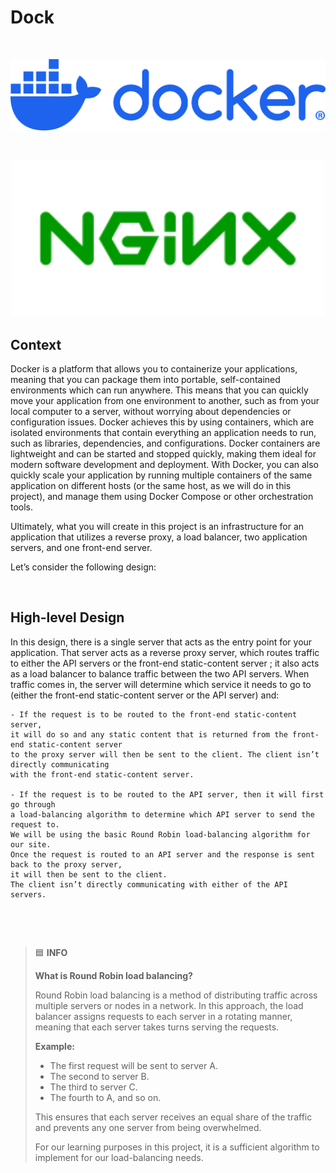 # Dock

$~$

<p align="center">
<img src="https://github.com/Bomays/holbertonschool-softy-pinko-docker/blob/d888abfc28c6ef6b691c467990f10462a0c633bb/logo/docker-logo-blue.png" alt="Docker Logo" width="700"/>
</p>

$~$

<p align="center">
<img src="https://github.com/Bomays/holbertonschool-softy-pinko-docker/blob/9523774adc62ddc772bf3a263a27cdfbc8a5dce1/logo/nginx.svg" alt="NGINX logo" width="500"/>
</p>


## Context


Docker is a platform that allows you to containerize your applications,
meaning that you can package them into portable, self-contained environments
which can run anywhere.
This means that you can quickly move your application from one environment to another,
such as from your local computer to a server, without worrying about dependencies or configuration issues.
Docker achieves this by using containers, which are isolated environments that contain
everything an application needs to run, such as libraries, dependencies,
and configurations. Docker containers are lightweight and can be started and stopped quickly,
making them ideal for modern software development and deployment.
With Docker, you can also quickly scale your application by running multiple containers
of the same application on different hosts (or the same host, as we will do in this project),
and manage them using Docker Compose or other orchestration tools.

Ultimately, what you will create in this project is an infrastructure for an application
that utilizes a reverse proxy, a load balancer, two application servers, and one front-end server.

Let’s consider the following design:



$~$

## High-level Design


In this design, there is a single server that acts as the entry point for your application.
That server acts as a reverse proxy server, which routes traffic to either the API servers
or the front-end static-content server ; it also acts as a load balancer to balance traffic between the two API servers. 
When traffic comes in, the server will determine which service it needs to go to
(either the front-end static-content server or the API server) and:
$~$

```
- If the request is to be routed to the front-end static-content server,
it will do so and any static content that is returned from the front-end static-content server
to the proxy server will then be sent to the client. The client isn’t directly communicating
with the front-end static-content server.

- If the request is to be routed to the API server, then it will first go through
a load-balancing algorithm to determine which API server to send the request to.
We will be using the basic Round Robin load-balancing algorithm for our site.
Once the request is routed to an API server and the response is sent back to the proxy server,
it will then be sent to the client.
The client isn’t directly communicating with either of the API servers.

```

$~$

$~$

> 🟦 **INFO**
> 
> **What is Round Robin load balancing?**
> 
> Round Robin load balancing is a method of distributing traffic across multiple servers or nodes in a network. 
> In this approach, the load balancer assigns requests to each server in a rotating manner, meaning that each server takes turns serving the requests.
> 
> **Example:**
> - The first request will be sent to server A.
> - The second to server B.
> - The third to server C.
> - The fourth to A, and so on.
> 
> This ensures that each server receives an equal share of the traffic and prevents any one server from being overwhelmed.  
> 
> For our learning purposes in this project, it is a sufficient algorithm to implement for our load-balancing needs.
